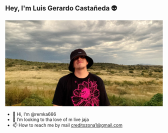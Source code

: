 ## Hey, I'm Luis Gerardo Castañeda 👽

![An illustration showing a variety of differently themed Octocats. Monuments from different cities are indicated in the background like the Space Needle, Berlin Fernsehturm and Transamerica Pyramid.](/assets/uno.jpeg)

- 👋 Hi, I’m @remka666
- 💞️ I’m looking to tha love of m live jaja
- 📫 How to reach me by mail creditozona1@gmail.com
